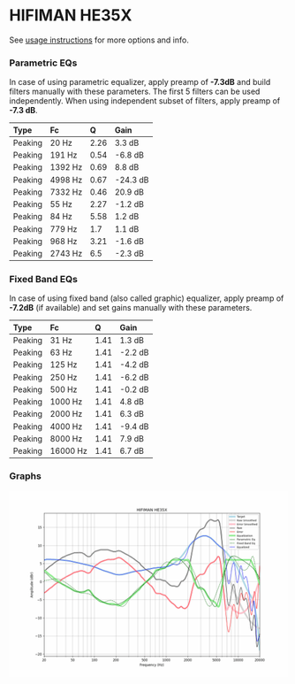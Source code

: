 # HIFIMAN HE35X
See [usage instructions](https://github.com/jaakkopasanen/AutoEq#usage) for more options and info.

### Parametric EQs
In case of using parametric equalizer, apply preamp of **-7.3dB** and build filters manually
with these parameters. The first 5 filters can be used independently.
When using independent subset of filters, apply preamp of **-7.3 dB**.

| Type    | Fc      |    Q | Gain     |
|:--------|:--------|:-----|:---------|
| Peaking | 20 Hz   | 2.26 | 3.3 dB   |
| Peaking | 191 Hz  | 0.54 | -6.8 dB  |
| Peaking | 1392 Hz | 0.69 | 8.8 dB   |
| Peaking | 4998 Hz | 0.67 | -24.3 dB |
| Peaking | 7332 Hz | 0.46 | 20.9 dB  |
| Peaking | 55 Hz   | 2.27 | -1.2 dB  |
| Peaking | 84 Hz   | 5.58 | 1.2 dB   |
| Peaking | 779 Hz  | 1.7  | 1.1 dB   |
| Peaking | 968 Hz  | 3.21 | -1.6 dB  |
| Peaking | 2743 Hz | 6.5  | -2.3 dB  |

### Fixed Band EQs
In case of using fixed band (also called graphic) equalizer, apply preamp of **-7.2dB**
(if available) and set gains manually with these parameters.

| Type    | Fc       |    Q | Gain    |
|:--------|:---------|:-----|:--------|
| Peaking | 31 Hz    | 1.41 | 1.3 dB  |
| Peaking | 63 Hz    | 1.41 | -2.2 dB |
| Peaking | 125 Hz   | 1.41 | -4.2 dB |
| Peaking | 250 Hz   | 1.41 | -6.2 dB |
| Peaking | 500 Hz   | 1.41 | -0.2 dB |
| Peaking | 1000 Hz  | 1.41 | 4.8 dB  |
| Peaking | 2000 Hz  | 1.41 | 6.3 dB  |
| Peaking | 4000 Hz  | 1.41 | -9.4 dB |
| Peaking | 8000 Hz  | 1.41 | 7.9 dB  |
| Peaking | 16000 Hz | 1.41 | 6.7 dB  |

### Graphs
![](./HIFIMAN%20HE35X.png)